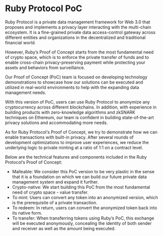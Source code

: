 # Ruby Protocol PoC

Ruby Protocol is a private data management framework for Web 3.0 that proposes and implements a privacy layer interacting with the multi-chain ecosystem. It is a fine-grained private data access-control gateway across different entities and organizations in the decentralized and traditional financial world.

However, Ruby’s Proof of Concept starts from the most fundamental need of crypto space, which is to enforce the private transfer of funds and to enable cross-chain privacy-preserving payment while protecting your assets and behaviors from surveillance.&#x20;

Our Proof of Concept (PoC) team is focused on developing technology demonstrations to showcase how our solutions can be executed and utilized in real-world environments to help with the expanding data management needs.

With this version of PoC, users can use Ruby Protocol to anonymize any cryptocurrency across different blockchains. In addition, with experience in building products with zero-knowledge algorithms and zkSNARK techniques on Ethereum, our team is confident in building state-of-the-art privacy solutions and accommodating more needs.

As for Ruby Protocol‘s Proof of Concept, we try to demonstrate how we can enable transactions with built-in privacy. After several rounds of development optimizations to improve user experiences, we reduce the underlying logic to private minting at a ratio of 1:1 on a contract level.

Below are the technical features and components included in the Ruby Protocol‘s Proof of Concept:

* Malleable: We consider this PoC version to be very plastic in the sense that it is a foundation on which we can build our future private data management system and expand it further.
* Crypto-native: We start building this PoC from the most fundamental need of crypto space - value transfer.
* To mint: Users can convert any token into an anonymized version, which is the prerequisite of a private transaction.
* To redeem: In return, users can convert the anonymized token back into its native form.
* To transfer: When transferring tokens using Ruby’s PoC, this exchange will be executed anonymously, concealing the identity of both sender and receiver as well as the amount being executed.
